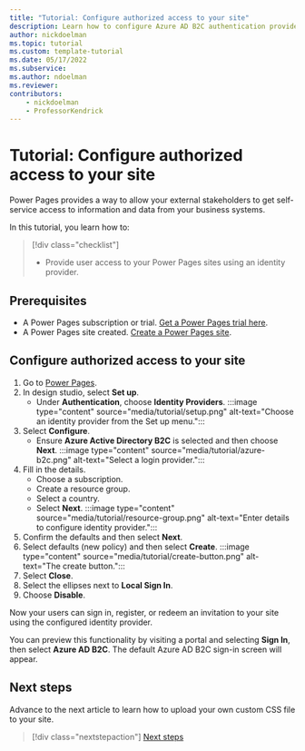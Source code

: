 ```yaml
---
title: "Tutorial: Configure authorized access to your site"
description: Learn how to configure Azure AD B2C authentication provider to your Power Pages site.
author: nickdoelman
ms.topic: tutorial
ms.custom: template-tutorial
ms.date: 05/17/2022
ms.subservice:
ms.author: ndoelman 
ms.reviewer: 
contributors:
    - nickdoelman
    - ProfessorKendrick
---
```


# Tutorial: Configure authorized access to your site

Power Pages provides a way to allow your external stakeholders to get self-service access to information and data from your business systems.

In this tutorial, you learn how to:

> [!div class="checklist"]
> * Provide user access to your Power Pages sites using an identity provider.

## Prerequisites

- A Power Pages subscription or trial. [Get a Power Pages trial here](trial-signup.md).
- A Power Pages site created. [Create a Power Pages site](create-manage.md).

## Configure authorized access to your site
<!-- Introduction paragraph -->

1. Go to [Power Pages](https://make.powerpages.microsoft.com/).
1. In design studio, select **Set up**.  
    - Under **Authentication**, choose **Identity Providers**.
    :::image type="content" source="media/tutorial/setup.png" alt-text="Choose an identity provider from the Set up menu.":::
1. Select **Configure**.
    - Ensure **Azure Active Directory B2C** is selected and then choose **Next**.
    :::image type="content" source="media/tutorial/azure-b2c.png" alt-text="Select a login provider.":::
1. Fill in the details.
    - Choose a subscription.
    - Create a resource group.
    - Select a country.
    - Select **Next**.
    :::image type="content" source="media/tutorial/resource-group.png" alt-text="Enter details to configure identity provider.":::
1. Confirm the defaults and then select **Next**.
1. Select defaults (new policy) and then select **Create**.
    :::image type="content" source="media/tutorial/create-button.png" alt-text="The create button.":::
1. Select **Close**.
1. Select the ellipses next to **Local Sign In**.
1. Choose **Disable**.

Now your users can sign in, register, or redeem an invitation to your site using the configured identity provider.  

You can preview this functionality by visiting a portal and selecting **Sign In**, then select **Azure AD B2C**.  The default Azure AD B2C sign-in screen will appear.

## Next steps

Advance to the next article to learn how to upload your own custom CSS file to your site.
> [!div class="nextstepaction"]
> [Next steps](tutorial-add-custom-style.md)

